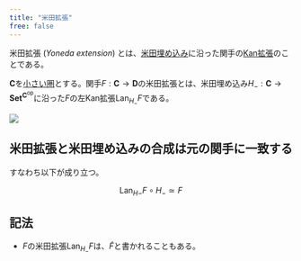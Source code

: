 ```yaml
---
title: "米田拡張"
free: false
---
```


米田拡張 (*Yoneda extension*) とは、[米田埋め込み](./yoneda-embedding)に沿った関手の[Kan拡張](./kan-extension)のことである。

$\mathbf{C}$を[小さい圏](./largeness-of-categories)とする。関手$F : \mathbf{C} \to \mathbf{D}$の米田拡張とは、米田埋め込み$H_- : \mathbf{C} \to \mathbf{Set}^{\mathbf{C}^{\mathrm{op}}}$に沿った$F$の左Kan拡張$\mathrm{Lan}_{H_-} F$である。

[![](https://storage.googleapis.com/zenn-user-upload/45039f4d02b0-20250314.png)](https://q.uiver.app/#q=WzAsMyxbMCwwLCJcXG1hdGhiZntDfSJdLFsyLDEsIlxcbWF0aGJme0R9Il0sWzAsMSwiXFxtYXRoYmZ7U2V0fV57XFxtYXRoYmZ7Q31eXFxtYXRocm17b3B9fSJdLFswLDEsIkYiXSxbMCwyLCJIXy0iLDJdLFsyLDEsIlxcbWF0aHJte0xhbn1fe0hfLX0gRiIsMl0sWzMsNSwiXFxldGEiLDIseyJzaG9ydGVuIjp7InNvdXJjZSI6MjAsInRhcmdldCI6MjB9LCJlZGdlX2FsaWdubWVudCI6eyJ0YXJnZXQiOmZhbHNlfX1dXQ==)

## 米田拡張と米田埋め込みの合成は元の関手に一致する

すなわち以下が成り立つ。

$$
\mathrm{Lan}_{H-} F \circ H_- \simeq F
$$

## 記法

- $F$の米田拡張$\mathrm{Lan}_{H_-} F$は、$\tilde F$と書かれることもある。

